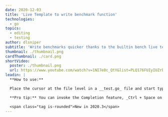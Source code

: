 ```yaml
---
date: 2020-12-03
title: 'Live Template to write benchmark function'
technologies:
  - go
topics:
  - editing
  - testing
author: dlsniper
subtitle: 'Write benchmarks quicker thanks to the builtin bench live template.'
thumbnail: ./thumbnail.png
cardThumbnail: ./card.png
shortVideo:
  poster: ./thumbnail.png
  url: https://www.youtube.com/watch?v=1NI7e0c_QtY&list=PLQ176FUIyIUZrbrlz4AY1V8VzBJKZyVlW&index=54
leadin: |
  **How to use:**

  Place the cursor at the file level in a __test.go_ file and start typing _func_. Select the _Benchmark_ option from the suggested list and then complete this by writing the test name you desire.

  **Pro tip:** You can invoke the Completion feature, _Ctrl + Space on Windows/Linux_ or _^ + Space on macOS_, to create benchmarks for methods too, not just functions.

  <span class="tag is-rounded">New in 2020.3</span>
---
```



